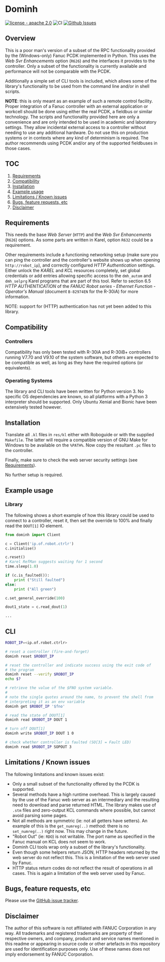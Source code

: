 # Dominh

[![license - apache 2.0](https://img.shields.io/:license-Apache%202.0-yellowgreen.svg)](https://opensource.org/licenses/Apache-2.0)
![CI](https://github.com/gavanderhoorn/dominh/workflows/Python%20package/badge.svg?branch=master)
[![Github Issues](https://img.shields.io/github/issues/gavanderhoorn/dominh.svg)](http://github.com/gavanderhoorn/dominh/issues)

## Overview

This is a poor man's version of a subset of the RPC functionality provided by the (Windows-only) Fanuc PCDK implemented in Python.
This uses the *Web Svr Enhancements* option (`R626`) and the interfaces it provides to the controller.
Only a subset of the functionality is currently available and performance will not be comparable with the PCDK.

Additionally a simple set of CLI tools is included, which allows some of the library's functionality to be used from the command line and/or in shell scripts.

**NOTE**: this is only meant as an example of such a remote control facility.
Proper integration of a Fanuc controller with an external application or workcell should be done using either the real PCDK, a fieldbus or similar technology.
The scripts and functionality provided here are only a convenience and are only intended to be used in academic and laboratory settings.
They allow incidental external access to a controller without needing to use any additional hardware.
Do not use this on production systems or in contexts where any kind of determinism is required.
The author recommends using PCDK and/or any of the supported fieldbuses in those cases.


## TOC

1. [Requirements](#requirements)
1. [Compatibility](#compatibility)
1. [Installation](#installation)
1. [Example usage](#example-usage)
1. [Limitations / Known issues](#limitations-known-issues)
1. [Bugs, feature requests, etc](#bugs-feature-requests-etc)
1. [Disclaimer](#disclaimer)


## Requirements

This needs the base *Web Server* (`HTTP`) and the *Web Svr Enhancements* (`R626`) options.
As some parts are written in Karel, option `R632` could be a requirement.

Other requirements include a functioning networking setup (make sure you can ping the controller and the controller's website shows up when opening
`http://robot_ip`), and correctly configured *HTTP Authentication* settings.
Either unlock the *KAREL* and *KCL* resources completely, set global credentials or add entries allowing specific access to the `dmh_autom` and `dmh_selprg` Karel programs that are part of this tool.
Refer to section 6.5 *HTTP AUTHENTICATION* of the *FANUC Robot series - Ethernet Function - Operator's Manual* (document `B-82974EN` for the R-30iA) for more information.

NOTE: support for (HTTP) authentication has not yet been added to this library.


## Compatibility

### Controllers

Compatibility has only been tested with R-30iA and R-30iB+ controllers running V7.70 and V9.10 of the system software, but others are expected to be compatible as well, as long as they have the required options (or equivalents).

### Operating Systems

The library and CLI tools have been written for Python version 3.
No specific OS dependencies are known, so all platforms with a Python 3 interpreter should be supported.
Only Ubuntu Xenial and Bionic have been extensively tested however.


## Installation

Translate all `.kl` files in `res/kl` either with Roboguide or with the supplied `Makefile`.
The latter will require a compatible version of GNU Make for Windows to be available on the `%PATH%`.
Now copy the resultant `.pc` files to the controller.

Finally, make sure to check the web server security settings (see [Requirements](#requirements)).

No further setup is required.


## Example usage

### Library

The following shows a short example of how this library could be used to connect to a controller, reset it, then set the override to 100% and finally read the `DOUT[1]` IO element.

```python
from dominh import Client

c = Client('ip.of.robot.ctrlr')
c.initialise()

c.reset()
# Karel RefMan suggests waiting for 1 second
time.sleep(1.0)

if (c.is_faulted()):
    print ("Still faulted")
else:
    print ("All green")

c.set_general_override(100)

dout1_state = c.read_dout(1)

...
```

## CLI

```bash
ROBOT_IP=<ip.of.robot.ctrlr>

# reset a controller (fire-and-forget)
dominh reset $ROBOT_IP

# reset the controller and indicate success using the exit code of
# the program
dominh reset --verify $ROBOT_IP
echo $?

# retrieve the value of the $FNO system variable.
#
# note the single quotes around the name, to prevent the shell from
# interpreting it as an env variable
dominh get $ROBOT_IP '$fno'

# read the state of DOUT[1]
dominh read $ROBOT_IP DOUT 1

# turn off DOUT[1]
dominh write $ROBOT_IP DOUT 1 0

# check whether controller is faulted (SO[3] = Fault LED)
dominh read $ROBOT_IP SOPOUT 3
```


## Limitations / Known issues

The following limitations and known issues exist:

* Only a small subset of the functionality offered by the PCDK is supported.
* Several methods have a high runtime overhead.
  This is largely caused by the use of the Fanuc web server as an intermediary and the resulting need to download and parse returned HTML.
  The library makes use of `.stm` files and zero-output KCL commands where possible, but cannot avoid parsing some pages.
* Not all methods are symmetric (ie: not all getters have setters).
  An example of this is the `get_numreg(..)` method: there is no `set_numreg(..)` right now.
  This may change in the future.
* "Robot Out" (ie: `RDO`) is not writable. The port name as specified in the Fanuc manual on KCL does not seem to work.
* Dominh CLI tools wrap only a subset of the library's functionality.
* Even though some helpers return JSON, HTTP headers returned by the web server do not reflect this.
  This is a limitation of the web server used by Fanuc.
* HTTP status return codes do not reflect the result of operations in all cases.
  This is again a limitation of the web server used by Fanuc.


## Bugs, feature requests, etc

Please use the [GitHub issue tracker](https://github.com/gavanderhoorn/dominh/issues).


## Disclaimer

The author of this software is not affiliated with FANUC Corporation in any way.
All trademarks and registered trademarks are property of their respective owners, and company, product and service names mentioned in this readme or appearing in source code or other artefacts in this repository are used for identification purposes only.
Use of these names does not imply endorsement by FANUC Corporation.
